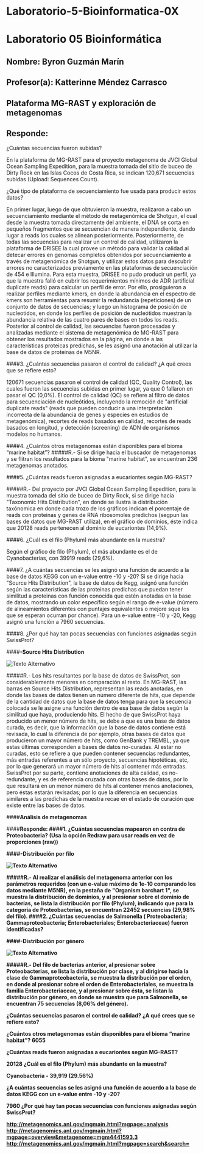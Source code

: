 # Laboratorio-5-Bioinformatica-0X

# Laboratorio 05 Bioinformática

## Nombre: Byron Guzmán Marín

## Profesor(a): Katterinne Méndez Carrasco

 ## Plataforma MG-RAST y exploración de metagenomas

## Responde:
¿Cuántas secuencias fueron subidas? 

En la plataforma de MG-RAST para el proyecto metagenoma de JVCI Global Ocean Sampling Expedition, para la muestra tomada del sitio de buceo de Dirty Rock en las Islas Cocos de Costa Rica, se indican 120,671 secuencias subidas (Upload: Sequences Count). 

¿Qué tipo de plataforma de secuenciamiento fue usada para producir estos datos?

En primer lugar, luego de que obtuvieron la muestra, realizaron a cabo un secuenciamiento mediante el método de metagenómica de Shotgun, el cual desde la muestra tomada directamente del ambiente, el DNA se corta en pequeños fragmentos que se secuencian de manera independiente, dando lugar a reads los cuales se alinean posteriormente. Posteriormente, de todas las secuencias para realizar un control de calidad, utilizaron la plataforma de DRISEE la cual provee un método para validar la calidad al detecar errores en genomas completos obtenidos por secuenciamiento a través de metagenómica de Shotgun, y utilizar estos datos para descubrir errores no caracterizados previamente en las plataformas de secuenciación de 454 e Illumina. Para esta muestra, DRISEE no pudo producir un perfil, ya que la muestra falló en cubrir los requerimientos mínimos de ADR (artificial duplicate reads) para calcular un perfil de error. Por ello, prosiguieron a realizar perfiles mediante kmers, en donde la abundancia en el espectro de kmers son herramientas para resumir la redundancia (repeticiones) de un conjunto de datos de secuencias; y luego un histograma de posición de nucleotidos, en donde los perfiles de posición de nucleótidos muestran la abundancia relativa de las cuatro pares de bases en todos los reads. Posterior al control de calidad, las secuencias fueron procesadas y analizadas mediante el sistema de metagenómica de MG-RAST para obtener los resultados mostrados en la página, en donde a las características proteicas predichas, se les asignó una anotación al utilizar la base de datos de proteinas de M5NR.

####3. ¿Cuántas secuencias pasaron el control de calidad? ¿A qué crees que se refiere esto?

120671 secuencias pasaron el control de calidad (QC, Quality Control), las cuales fueron las secuencias subidas en primer lugar, ya que 0 fallaron en pasar el QC (0,0%). El control de calidad (QC) se refiere al filtro de datos para secuenciación de nucleótidos, incluyendo la remoción de "artificial duplicate reads" (reads que pueden conducir a una interpretación incorrecta de la abundancia de genes y especies en estudios de metagenómica), recortes de reads basados en calidad, recortes de reads basados en longitud, y detección (screening) de ADN de organismos modelos no humanos.

####4. ¿Cuántos otros metagenomas están disponibles para el bioma “marine habitat”?
#####R.- Si se dirige hacia el buscador de metagenomas y se flitran los resultados para la bioma "marine habitat", se encuentran 236 metagenomas anotados.

####5. ¿Cuántas reads fueron asignadas a eucariontes según MG-RAST?

#####R.- Del proyecto por JVCI Global Ocean Sampling Expedition, para la muestra tomada del sitio de buceo de Dirty Rock, si se dirige hacia "Taxonomic Hits Distribution", en donde se ilustra la distribución taxónomica en donde cada trozo de los gráficos indican el porcentaje de reads con proteinas y genes de RNA ribosomoles predichos (segpun las bases de datos que MG-RAST utiliza), en el gráfico de dominios, éste indica que 20128 reads pertenecen al dominio de eucariontes (14,9%).

####6. ¿Cuál es el filo (Phylum) más abundante en la muestra?

Según el gráfico de filo (Phylum), el más abundante es el de Cyanobacterias, con 39919 reads (29,6%).

####7. ¿A cuántas secuencias se les asignó una función de acuerdo a la base de datos KEGG con un e-value entre -10 y -20?
 Si se dirige hacia "Source Hits Distribution", la base de datos de Kegg, asignó una función según las características de las proteinas predichas que puedan tener similitud a proteinas con función conocida que estén anotadas en la base de datos, mostrando un color específico según el rango de e-value (número de alineamientos diferentes con puntajes equivalentes o mejore sque los que se esperan ocurran por chance). Para un e-value entre -10 y -20, Kegg asignó una función a 7960 secuencias.

####8. ¿Por qué hay tan pocas secuencias con funciones asignadas según SwissProt?

####<strong>-Source Hits Distribution</strong>

![Texto Alternativo](http://i.imgur.com/tSgNmuo.png)

#####R.- Los hits resultantes por la base de datos de SwissProt, son considerablemente menores en comparación al resto. En MG-RAST, las barras en Source Hits Distribution, representan las reads anotadas, en donde las bases de datos tienen un número diferente de hits, que depende de la cantidad de datos que la base de datos tenga para que la secuencia colocada se le asigne una función dentro de esa base de datos según la similitud que haya, produciendo hits. El hecho de que SwissProt haya producido un menor número de hits, se debe a que es una base de datos curada, es decir, que la información que la base de datos contiene está revisada, lo cual la diferencia de por ejemplo, otras bases de datos que producieron un mayor número de hits, como GenBank y TREMBL, ya que estas últimas corresponden a bases de datos no-curadas. Al estar no curadas, esto se refiere a que pueden contener secuencias redundantes, más entradas referentes a un sólo proyecto, secuencias hipotéticas, etc, por lo que generará un mayor número de hits al contener más entradas. SwissProt por su parte, contiene anotaciones de alta calidad, es no-redundante, y es de referencia cruzada con otras bases de datos, por lo que resultará en un menor número de hits al contener menos anotaciones, pero éstas estarán revisadas; por lo que la diferencia en secuencias similares a las predichas de la muestra recae en el estado de curación que existe entre las bases de datos.

####<strong>Análisis de metagenomas</strong>

####<strong>Responde:
####1. ¿Cuántas secuencias mapearon en contra de Proteobacteria? (Usa la opción Redraw para usar reads en vez de proporciones (raw))

####<strong>-Distribución por filo

![Texto Alternativo](http://i.imgur.com/z2ej6qX.png)

#####R.- Al realizar el análisis del metagenoma anterior con los parámetros requeridos (con un e-value máximo de 1e-10 comparando los datos mediante M5NR), en la pestaña de "Organism barchart 1", se muestra la distribución de dominios, y al presionar sobre el dominio de bacterias, se lista la distribución por filo (Phylum), indicando que para la categoría de Proteobacterias, se encuentran 22452 secuencias (29,98% del filo).
####2. ¿Cuántas secuencias de Salmonella ( Proteobacteria; Gammaproteobacteria; Enterobacteriales; Enterobacteriaceae) fueron identificadas? 

####<strong>-Distribución por género

![Texto Alternativo](http://i.imgur.com/4Czfh0g.png)

#####R.- Del filo de bacterias anterior, al presionar sobre Proteobacterias, se lista la distribución por clase, y al dirigirse hacia la clase de Gammaproteobacteria, se muestra la distribución por el orden, en donde al presionar sobre el orden de Enterobacteriales, se muestra la familia Enterobacteriaceae, y al presionar sobre ésta, se listan la distribución por género, en donde se muestra que para Salmonella, se encuentran 75 secuencias (8,06% del género). 



¿Cuántas secuencias pasaron el control de calidad? ¿A qué crees que se refiere esto?

¿Cuántos otros metagenomas están disponibles para el bioma “marine habitat”?
6055

¿Cuántas reads fueron asignadas a eucariontes según MG-RAST?

20128
¿Cuál es el filo (Phylum) más abundante en la muestra?

Cyanobacteria - 39,919 (29.56%)

¿A cuántas secuencias se les asignó una función de acuerdo a la base de datos KEGG con un e-value entre -10 y -20?

7960
¿Por qué hay tan pocas secuencias con funciones asignadas según SwissProt?

http://metagenomics.anl.gov/mgmain.html?mgpage=analysis
http://metagenomics.anl.gov/mgmain.html?mgpage=overview&metagenome=mgm4441593.3
http://metagenomics.anl.gov/mgmain.html?mgpage=search&search=

